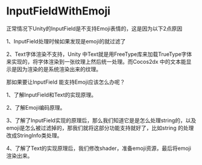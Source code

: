 # InputFieldWithEmoji


正常情况下Unity的InputField是不支持Emoji表情的，这是因为以下2点原因

1、InputField处理时候如果发现是emoji的就过滤了

2、Text字体渲染不支持，Unity 中Text就是用FreeType库来加载TrueType字体来实现的，将字体渲染到一张纹理上然后统一处理。而Cocos2dx 中的文本能显示是因为渲染的是系统渲染出来的纹理。




那如果要让InputField 能支持Emoji应该怎么办呢？

1、了解InputField和Text的实现原理。

2、了解Emoji编码原理。

3、了解了InputField实现的原理后，那么我们知道它是是怎么处理string的，以及emoji是怎么被过滤掉的，那我们就将这部分功能支持就好了，比如string 的处理改成StringInfo类处理。

4、了解了Text的实现原理后，我们修改shader，准备emoji资源，最后将emoji渲染出来。

